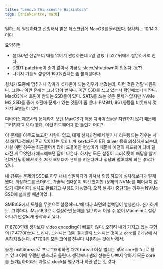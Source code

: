 ```yaml
---
title: "Lenovo Thinkcentre Hackintosh"
tags: [thinkcentre, m920]
---
```


일하는데 필요하다고 신청해서 받은 데스크탑에 MacOS를 올려봤다. 정확히는 10.14.3이다.

요약하면
- 설치화면 진입부터 애를 먹어서 완성하는데 3일 걸렸다. 왜? 뒤에서 설명하기로 한다.
- DSDT patching이 쉽지 않아서 지금도 sleep/shutdown이 안된다. 응??
- 나머지 기능도 성능이 100%인지는 좀 불확실하다. 

설치가 도중에 멈추거나 갑자기 셧다운이 되는 경우가 생겼는데, 이런 것은 정말 처음이다. 그렇다 이런 문제는 그냥 답이 뻔하다. 어떤 SSD를 쓰고 있는지 확인해보기 바란다. MacOS에서 호환이 안되는 SSD들이 있다. SATA를 쓰는 것은 문제가 없지만 NVMe M2 SSD들 중에 호환에 문제가 있는 것들이 좀 있다. PM981, 961 등등을 비롯해서 몇 가지 모델들이 있다. 

디바이스 제조사의 문제라기 보단 MacOS가 해당 디바이스들을 지원하지 않기 때문에 그러하다고 봐야 한다. 이런 하드웨어가 한 둘인가 어디?

이 문제를 아무도 보고한 사람이 없고, 대개 설치과정에서 뻗거나 리부팅되는 경우는 사실 해킨과정에서 흔히 일어나는 일이니까 kext라든가 EFI driver 등을 의심하게 되는데, 사실 이런 경우는 최근들어서 많이 드물어진 현상이기 때문에 예전의 하드웨어 대비 달라진 게 무엇인가 체크해보면 답이 나온다. 하지만 모든 삽질이 그러하듯이 해답을 알기 전까진 당황에서 이것 저것 해보다가 문제를 키운다거나 정답과 멀어지게 되는 경우가 있다.

내 경우는 문제의 SSD로 하루 내내 삽질하다가 지쳐서 외장 하드에 설치해보다가 알게 됐다. 외장하드를 쓰더라도 가끔씩 셧다운이 되긴 했지만 (문제의 NVMe를 떼어내지 않았기 때문이다) 설치도 완료되고 부팅도 가능했다. 오직 설치가 중단되는 경우는 NVMe SSD에 설치할 때만이었다.

SMBIOS에서 모델을 무엇으로 설정하느냐에 따라 화면의 껌뻑임이 발생한다. 신기하게도. 그러하다. iMac18,3으로 설정하면 문제를 일으켜서 어쩔 수 없이 Macmini로 설정하니까 안정되게 동작하고 있다.

i7 8700인데 생각보다 video encoding이 빠르지 않다. 오히려 내가 가지고 있는 구형의 i7 4770R보다 느리다. 느리다는 것이 결과물이 느리다는 것이고 core를 2개밖에 사용하지 않는다. 4770R은 모든 코어를 전부다 사용하는 것에 반해서.

물론 multithread로 프로그래밍하면 12개 thread 이상 벌리는 경우 core를 full로 쓸 수 있고 이때 우렁찬 팬소리도 들린다. 생각보다 팬의 성능은 나쁘지 않아서 모든 core를 풀가동하더라도 과열로 clock을 떨구거나 하진 않는 것 같다. 